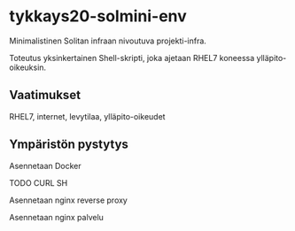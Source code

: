 # tykkays20-solmini-env

Minimalistinen Solitan infraan nivoutuva projekti-infra.

Toteutus yksinkertainen Shell-skripti, joka ajetaan RHEL7 koneessa ylläpito-
oikeuksin.

## Vaatimukset

RHEL7, internet, levytilaa, ylläpito-oikeudet

## Ympäristön pystytys

Asennetaan Docker

TODO CURL SH

Asennetaan nginx reverse proxy

Asennetaan nginx palvelu

##
